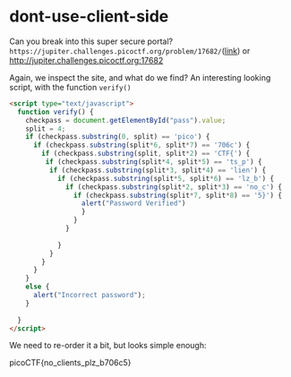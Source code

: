 # dont-use-client-side

Can you break into this super secure portal? `https://jupiter.challenges.picoctf.org/problem/17682/`([link](https://jupiter.challenges.picoctf.org/problem/17682/)) or http://jupiter.challenges.picoctf.org:17682

Again, we inspect the site, and what do we find? An interesting looking script, with the function `verify()`

```html
<script type="text/javascript">
  function verify() {
    checkpass = document.getElementById("pass").value;
    split = 4;
    if (checkpass.substring(0, split) == 'pico') {
      if (checkpass.substring(split*6, split*7) == '706c') {
        if (checkpass.substring(split, split*2) == 'CTF{') {
         if (checkpass.substring(split*4, split*5) == 'ts_p') {
          if (checkpass.substring(split*3, split*4) == 'lien') {
            if (checkpass.substring(split*5, split*6) == 'lz_b') {
              if (checkpass.substring(split*2, split*3) == 'no_c') {
                if (checkpass.substring(split*7, split*8) == '5}') {
                  alert("Password Verified")
                  }
                }
              }
      
            }
          }
        }
      }
    }
    else {
      alert("Incorrect password");
    }
    
  }
</script>
```

We need to re-order it a bit, but looks simple enough: 

picoCTF{no_clients_plz_b706c5}